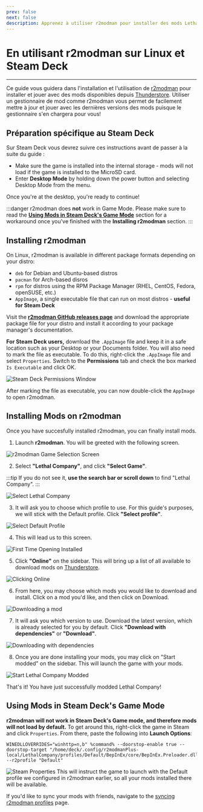 ```yaml
---
prev: false
next: false
description: Apprenez à utiliser r2modman pour installer des mods Lethal Compagny depuis Thunderstore sur Linux.
---
```


# En utilisant r2modman sur Linux et Steam Deck

***

Ce guide vous guidera dans l'installation et l'utilisation de [r2modman](https://github.com/ebkr/r2modmanPlus/releases/latest/) pour installer et jouer avec des mods disponibles depuis [Thunderstore](https://thunderstore.io/c/lethal-company/). Utiliser un gestionnaire de mod comme r2modman vous permet de facilement mettre à jour et jouer avec les dernières versions des mods puisque le gestionnaire s'en chargera pour vous!

## Préparation spécifique au Steam Deck

Sur Steam Deck vous devrez suivre ces instructions avant de passer à la suite du guide :

- Make sure the game is installed into the internal storage - mods will not load if the game is installed to the MicroSD card.
- Enter **Desktop Mode** by holding down the power button and selecting Desktop Mode from the menu.

Once you're at the desktop, you're ready to continue!

:::danger
r2modman does **not** work in Game Mode. Please make sure to read the [**Using Mods in Steam Deck's Game Mode**](installing-r2modman-linux?id=using-mods-in-steam-decks-game-mode) section for a workaround once you've finished with the **Installing r2modman** section.
:::

## Installing r2modman

On Linux, r2modman is available in different package formats depending on your distro:

- `deb` for Debian and Ubuntu-based distros
- `pacman` for Arch-based disros
- `rpm` for distros using the RPM Package Manager (RHEL, CentOS, Fedora, openSUSE, etc.)
- `AppImage`, a single executable file that can run on most distros - **useful for Steam Deck**

Visit the [**r2modman GitHub releases page**](https://github.com/ebkr/r2modmanPlus/releases/latest/) and download the appropriate package file for your distro and install it according to your package manager's documentation.

**For Steam Deck users,** download the `.AppImage` file and keep it in a safe location such as your Desktop or your Documents folder. You will also need to mark the file as executable. To do this, right-click the `.AppImage` file and select `Properties`. Switch to the **Permissions** tab and check the box marked `Is Executable` and click OK.

![Steam Deck Permissions Window](/images/r2modman-linux/appimageproperties.png)

After marking the file as executable, you can now double-click the `AppImage` to open r2modman.

## Installing Mods on r2modman

Once you have succesfully installed r2modman, you can finally install mods.

1. Launch **r2modman**. You will be greeted with the following screen.

![r2modman Game Selection Screen](/images/r2modman-install/gameselection.png)

2. Select **"Lethal Company"**, and click **"Select Game"**.

:::tip
If you do not see it, **use the search bar or scroll down** to find "Lethal Company".
:::

![Select Lethal Company](/images/r2modman-install/selectlc.png)

3. It will ask you to choose which profile to use. For this guide's purposes, we will stick with the Default profile. Click **"Select profile"**.

![Select Default Profile](/images/r2modman-install/profileselect.png)

4. This will lead us to this screen.

![First Time Opening Installed](/images/r2modman-install/firsttimeinstall.png)

5. Click **"Online"** on the sidebar. This will bring up a list of all available to download mods on [Thunderstore](https://thunderstore.io/c/lethal-company/).

![Clicking Online](/images/r2modman-install/selectonline.png)

6. From here, you may choose which mods you would like to download and install. Click on a mod you'd like, and then click on Download.

![Downloading a mod](/images/r2modman-install/download.png)

7. It will ask you which version to use. Download the latest version, which is already selected for you by default. Click **"Download with dependencies"** or **"Download"**.

![Downloading with dependencies](/images/r2modman-install/downloadlatest.png)

8. Once you are done installing your mods, you may click on "Start modded" on the sidebar. This will launch the game with your mods.

![Start Lethal Company Modded](/images/r2modman-install/startmodded.png)

That's it! You have just successfully modded Lethal Company!

## Using Mods in Steam Deck's Game Mode

**r2modman will not work in Steam Deck's Game mode, and therefore mods will not load by default.** To get around this, right-click the game in Steam and click `Properties`. From there, paste the following into **Launch Options**:

```
WINEDLLOVERRIDES="winhttp=n,b" %command% --doorstop-enable true --doorstop-target "/home/deck/.config/r2modmanPlus-local/LethalCompany/profiles/Default/BepInEx/core/BepInEx.Preloader.dll" --r2profile "Default"
```

![Steam Properties](/images/r2modman-linux/steamproperties.png)
This will instruct the game to launch with the Default profile we configured in r2modman earlier, so all your mods installed there will be available.

If you'd like to sync your mods with friends, navigate to the [syncing r2modman profiles](syncing-mods) page.
